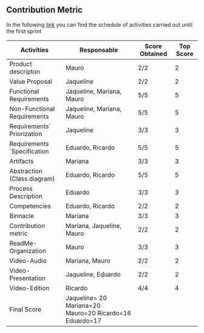## Contribution Metric
In the following [link](https://github.com/JaquelineGongora/Equipo-5/blob/First/First/Process/binnacle.md#first-binnacle) you can find the schedule of activities carried out until the first sprint

| Activities | Responsable | Score Obtained | Top Score |
|------------|-------------|----------------|-----------|
|Product descripton| Mauro | 2/2 | 2 |
|Value Proposal| Jaqueline| 2/2 | 2 |
|Functional Requirements| Jaqueline, Mariana, Mauro| 5/5 | 5 |
|Non-Functional Requirements| Jaqueline, Mariana, Mauro| 5/5 |5 | 
|Requirements´ Priorization| Jaqueline | 3/3 |3 |
|Requirements´Specification| Eduardo, Ricardo|5/5 |5 |
| Artifacts | Mariana |3/3 |3 | 
|Abstraction (Class diagram)| Eduardo, Ricardo| 5/5|5 |
|Process Description| Eduardo|3/3 | 3|
|Competencies| Eduardo, Ricardo| 2/2|2|
|Binnacle| Mariana| 3/3 |3|
|Contribution metric| Mariana, Jaqueline, Mauro|2/2 |2|
|ReadMe- Organization| Mauro|3/3| 3|
|Video-Audio| Mariana, Mauro| 2/2| 2|
|Video-Presentation|Jaqueline, Eduardo| 2/2 | 2| 
|Video-Edition| Ricardo | 4/4| 4|
|Final Score|Jaqueline= 20    Mariana=20    Mauro=20    Ricardo=16    Eduardo=17  |



